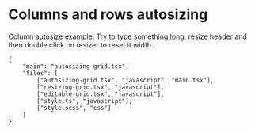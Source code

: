 # Columns and rows autosizing

Column autosize example. Try to type something long, resize header and then double click on resizer to reset it width.

```app.example
{
    "main": "autosizing-grid.tsx",
    "files": [
        ["autosizing-grid.tsx", "javascript", "main.tsx"],
        ["resizing-grid.tsx", "javascript"],
        ["editable-grid.tsx", "javascript"],
        ["style.ts", "javascript"],
        ["style.scss", "css"]
    ]
}
```
